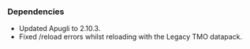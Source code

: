 ### Dependencies
- Updated Apugli to 2.10.3.
- Fixed /reload errors whilst reloading with the Legacy TMO datapack.